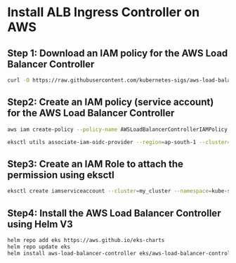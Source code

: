 # Install ALB Ingress Controller on AWS

## Step 1: Download an IAM policy for the AWS Load Balancer Controller

```bash
curl -O https://raw.githubusercontent.com/kubernetes-sigs/aws-load-balancer-controller/v2.5.4/docs/install/iam_policy.json
```

## Step2: Create an IAM policy (service account) for the AWS Load Balancer Controller

```bash
aws iam create-policy --policy-name AWSLoadBalancerControllerIAMPolicy --policy-document file://iam_policy.json
```

```bash
eksctl utils associate-iam-oidc-provider --region=ap-south-1 --cluster=my_cluster --approve
```

## Step3: Create an IAM Role to attach the permission using eksctl
```bash
eksctl create iamserviceaccount --cluster=my_cluster --namespace=kube-system --name=aws-load-balancer-controller --role-name AmazonEKSLoadBalancerControllerRole --attach-policy-arn=arn:aws:iam::111122223333:policy/AWSLoadBalancerControllerIAMPolicy --approve --region=ap-south-1
```

## Step4: Install the AWS Load Balancer Controller using Helm V3

```bash
helm repo add eks https://aws.github.io/eks-charts
helm repo update eks
helm install aws-load-balancer-controller eks/aws-load-balancer-controller -n kube-system --set clusterName=my_cluster --set serviceAccount.create=false --set serviceAccount.name=aws-load-balancer-controller
```

